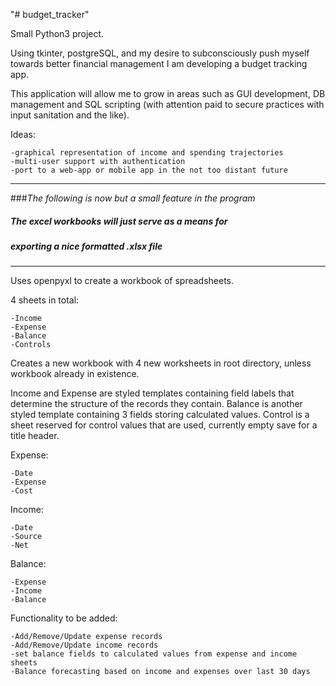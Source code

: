 "# budget_tracker" 

Small Python3 project. 

Using tkinter, postgreSQL, and my desire to subconsciously push myself towards
better financial management I am developing a budget tracking app.

This application will allow me to grow in areas such as GUI development, DB management
and SQL scripting (with attention paid to secure practices with input sanitation and the
 like). 
 
 Ideas:
    
    -graphical representation of income and spending trajectories
    -multi-user support with authentication
    -port to a web-app or mobile app in the not too distant future
    



---
###_The following is now but a small feature in the program_
##### The excel workbooks will just serve as a means for 
##### exporting a nice formatted .xlsx file

---

Uses openpyxl to create a workbook of spreadsheets.



4 sheets in total:

    -Income
    -Expense
    -Balance
    -Controls
    
    
Creates a new workbook with 4 new worksheets in root directory, unless workbook
already in existence.

Income and Expense are styled templates containing field labels that determine
the structure of the records they contain. Balance is another styled template
containing 3 fields storing calculated values. Control is
a sheet reserved for control values that are used, currently empty save for a title
header.

Expense:

    -Date
    -Expense
    -Cost

Income:

    -Date
    -Source
    -Net
    
Balance:

    -Expense
    -Income
    -Balance

Functionality to be added:

    -Add/Remove/Update expense records
    -Add/Remove/Update income records
    -set balance fields to calculated values from expense and income sheets
    -Balance forecasting based on income and expenses over last 30 days
